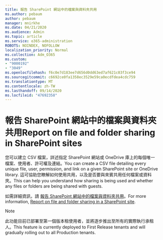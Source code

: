 ```yaml
---
title: 報告 SharePoint 網站中的檔案與資料夾共用
ms.author: pebaum
author: pebaum
manager: mnirkhe
ms.date: 04/21/2020
ms.audience: Admin
ms.topic: article
ms.service: o365-administration
ROBOTS: NOINDEX, NOFOLLOW
localization_priority: Normal
ms.collection: Adm_O365
ms.custom:
- "9000192"
- "3049"
ms.openlocfilehash: f6c0e7d183ee7d656d0dd63ed7af621c03f3ce94
ms.sourcegitcommit: c6692ce0fa1358ec3529e59ca0ecdfdea4cdc759
ms.translationtype: MT
ms.contentlocale: zh-TW
ms.lasthandoff: 09/14/2020
ms.locfileid: "47692358"
---
```

# <a name="report-on-file-and-folder-sharing-in-sharepoint-sites"></a><span data-ttu-id="70ee7-102">報告 SharePoint 網站中的檔案與資料夾共用</span><span class="sxs-lookup"><span data-stu-id="70ee7-102">Report on file and folder sharing in SharePoint sites</span></span>

<span data-ttu-id="70ee7-103">您可以建立 CSV 檔案，詳述指定 SharePoint 網站或 OneDrive 庫上的每個唯一檔案、使用者、許可權及連結。</span><span class="sxs-lookup"><span data-stu-id="70ee7-103">You can create a CSV file detailing every unique file, user, permission, and link on a given SharePoint site or OneDrive library.</span></span> <span data-ttu-id="70ee7-104">這可協助您瞭解如何使用共用，以及是否要與來賓共用任何檔案或資料夾。</span><span class="sxs-lookup"><span data-stu-id="70ee7-104">This can help you understand how sharing is being used and whether any files or folders are being shared with guests.</span></span>

<span data-ttu-id="70ee7-105">如需詳細資訊，請 [報告 SharePoint 網站中的檔案與資料夾共用](https://docs.microsoft.com/sharepoint/sharing-reports)。</span><span class="sxs-lookup"><span data-stu-id="70ee7-105">For more information, [Report on file and folder sharing in a SharePoint site](https://docs.microsoft.com/sharepoint/sharing-reports).</span></span>

> [!NOTE]
> <span data-ttu-id="70ee7-106">此功能目前已部署至第一個版本租使用者，並將逐步推出至所有的實際執行承租人。</span><span class="sxs-lookup"><span data-stu-id="70ee7-106">This feature is currently deployed to First Release tenants and will gradually rolling out to all Production tenants.</span></span>
